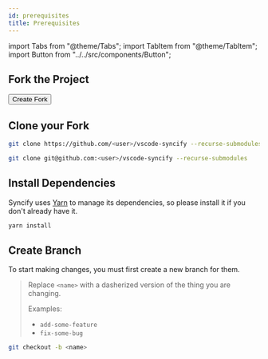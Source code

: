 ```yaml
---
id: prerequisites
title: Prerequisites
---
```


import Tabs from "@theme/Tabs";
import TabItem from "@theme/TabItem";
import Button from "../../src/components/Button";

## Fork the Project

<Button href="https://github.com/arnohovhannisyan/vscode-syncify/fork">
Create Fork
</Button>

## Clone your Fork

<Tabs>

<TabItem value="HTTPS">

```sh
git clone https://github.com/<user>/vscode-syncify --recurse-submodules
```

</TabItem>

<TabItem value="SSH" default>

```sh
git clone git@github.com:<user>/vscode-syncify --recurse-submodules
```

</TabItem>

</Tabs>

## Install Dependencies

Syncify uses [Yarn][yarn] to manage its dependencies, so please install it if you don't already have it.

```sh
yarn install
```

## Create Branch

To start making changes, you must first create a new branch for them.

> Replace `<name>` with a dasherized version of the thing you are changing.
>
> Examples:
>
> - `add-some-feature`
> - `fix-some-bug`

```sh
git checkout -b <name>
```

[yarn]: https://yarnpkg.com
